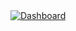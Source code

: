 <div class='tableauPlaceholder' id='viz1679677487503' style='position: relative'><noscript><a href='#'><img alt='Dashboard ' src='https:&#47;&#47;public.tableau.com&#47;static&#47;images&#47;HR&#47;HRmonetary_16755903139580&#47;Dashboard&#47;1_rss.png' style='border: none' /></a></noscript><object class='tableauViz'  style='display:none;'><param name='host_url' value='https%3A%2F%2Fpublic.tableau.com%2F' /> <param name='embed_code_version' value='3' /> <param name='site_root' value='' /><param name='name' value='HRmonetary_16755903139580&#47;Dashboard' /><param name='tabs' value='no' /><param name='toolbar' value='yes' /><param name='static_image' value='https:&#47;&#47;public.tableau.com&#47;static&#47;images&#47;HR&#47;HRmonetary_16755903139580&#47;Dashboard&#47;1.png' /> <param name='animate_transition' value='yes' /><param name='display_static_image' value='yes' /><param name='display_spinner' value='yes' /><param name='display_overlay' value='yes' /><param name='display_count' value='yes' /><param name='language' value='en-US' /></object></div>                <script type='text/javascript'>                    var divElement = document.getElementById('viz1679677487503');                    var vizElement = divElement.getElementsByTagName('object')[0];                    vizElement.style.minWidth='1500px';vizElement.style.maxWidth='1500px';vizElement.style.width='100%';vizElement.style.minHeight='1000px';vizElement.style.maxHeight='1000px';vizElement.style.height=(divElement.offsetWidth*0.75)+'px';                    var scriptElement = document.createElement('script');                    scriptElement.src = 'https://public.tableau.com/javascripts/api/viz_v1.js';                    vizElement.parentNode.insertBefore(scriptElement, vizElement);                </script>
